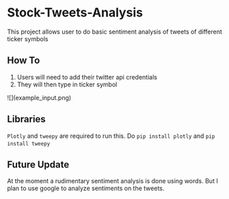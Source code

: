# Stock-Tweets-Analysis
This project allows user to do basic sentiment analysis of tweets of different ticker symbols 

## How To
<ol>
  <li>Users will need to add their twitter api credentials </li>
  <li> They will then type in ticker symbol </li>
</ol>
![](example_input.png)

## Libraries
 `Plotly` and `tweepy` are required to run this. Do `pip install plotly` and `pip install tweepy`
 


## Future Update
At the moment a rudimentary sentiment analysis is done using words. But I plan to use google to analyze sentiments on the tweets. 

